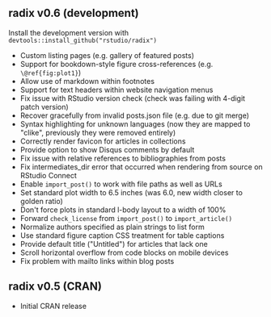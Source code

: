 
## radix v0.6 (development)

Install the development version with `devtools::install_github("rstudio/radix")`

* Custom listing pages (e.g. gallery of featured posts)
* Support for bookdown-style figure cross-references (e.g. `\@ref{fig:plot1}`)
* Allow use of markdown within footnotes
* Support for text headers within website navigation menus
* Fix issue with RStudio version check (check was failing with 4-digit patch version)
* Recover gracefully from invalid posts.json file (e.g. due to git merge)
* Syntax highlighting for unknown languages (now they are mapped to "clike", previously they were removed entirely)
* Correctly render favicon for articles in collections
* Provide option to show Disqus comments by default
* Fix issue with relative references to bibliographies from posts
* Fix intermediates_dir error that occurred when rendering from source on RStudio Connect
* Enable `import_post()` to work with file paths as well as URLs
* Set standard plot width to 6.5 inches (was 6.0, new width closer to golden ratio)
* Don't force plots in standard l-body layout to a width of 100%
* Forward `check_license` from `import_post()` to `import_article()`
* Normalize authors specified as plain strings to list form
* Use standard figure caption CSS treatment for table captions
* Provide default title ("Untitled") for articles that lack one
* Scroll horizontal overflow from code blocks on mobile devices 
* Fix problem with mailto links within blog posts

## radix v0.5 (CRAN)

* Initial CRAN release
